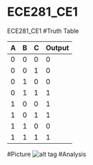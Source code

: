 ECE281_CE1
==========

ECE281_CE1
#Truth Table

| A   | B   | C   | Output  |
| --- | --- | --- | ----    |
| 0   | 0   | 0   |  0      |
| 0   | 0   | 1   |  0      |
| 0   | 1   | 0   |  0      |
| 0   | 1   | 1   |  1      |
| 1   | 0   | 0   |  1      |
| 1   | 0   | 1   |  1      |
| 1   | 1   | 0   |  0      |
| 1   | 1   | 1   |  1      |


#Picture 
![alt tag](https://raw2.github.com/DanielEichman/ECE281_CE1/master/Output.JPG)
#Analysis

